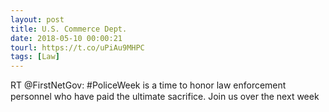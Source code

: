 ```yaml
---
layout: post
title: U.S. Commerce Dept.
date: 2018-05-10 00:00:21
tourl: https://t.co/uPiAu9MHPC
tags: [Law]
---
```

RT @FirstNetGov: #PoliceWeek is a time to honor law enforcement personnel who have paid the ultimate sacrifice. Join us over the next week